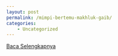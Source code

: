 ```yaml
---
layout: post
permalink: /mimpi-bertemu-makhluk-gaib/
categories:
    - Uncategorized
---
```


[Baca Selengkapnya](/03)